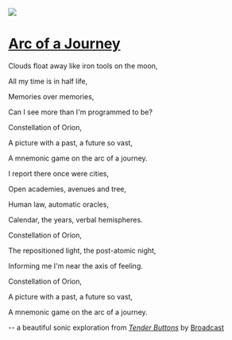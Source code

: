 ![](https://upload.wikimedia.org/wikipedia/en/a/ad/Tenderbuttons.jpg)
# [Arc of a Journey](https://youtu.be/8hi2K-jLgqc)

Clouds float away like iron tools on the moon,

All my time is in half life,

Memories over memories,

Can I see more than I'm programmed to be?

Constellation of Orion,

A picture with a past, a future so vast,

A mnemonic game on the arc of a journey.

I report there once were cities,

Open academies, avenues and tree,

Human law, automatic oracles,

Calendar, the years, verbal hemispheres.

Constellation of Orion,

The repositioned light, the post-atomic night,

Informing me I'm near the axis of feeling.

Constellation of Orion,

A picture with a past, a future so vast,

A mnemonic game on the arc of a journey.

-- a beautiful sonic exploration from *[Tender Buttons](https://en.wikipedia.org/wiki/Tender_Buttons_(album))* by [Broadcast](https://en.wikipedia.org/wiki/Broadcast_(band))
